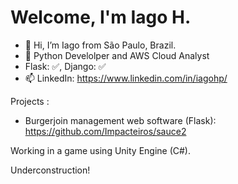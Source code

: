 # Welcome, I'm Iago H.

- 👋 Hi, I’m Iago from São Paulo, Brazil.
- 🌱 Python Develolper and AWS Cloud Analyst
- Flask: ✅, Django: ✅
- 📫 LinkedIn: https://www.linkedin.com/in/iagohp/

Projects :
- Burgerjoin management web software (Flask): https://github.com/Impacteiros/sauce2

Working in a game using Unity Engine (C#).

Underconstruction!
